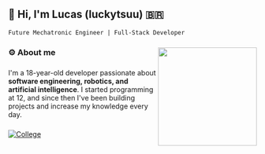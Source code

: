 ## 👋 Hi, I'm Lucas **(luckytsuu)** 🇧🇷
```Future Mechatronic Engineer | Full-Stack Developer```

###

<img align="right" height="200" src="./duck.gif"/>

###

<h3 align="left">⚙️ About me</h3>

###

I'm a 18-year-old developer passionate about **software engineering, robotics, and artificial intelligence**. I started programming at 12, and since then I've been building projects and increase my knowledge every day.

###

[![College](https://img.shields.io/badge/Mechatronics%20Engineering-UPE-blue)](https://poli.br/engenharia-de-controle-e-automacao/)
